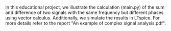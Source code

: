 In this educational project, we illustrate the calculation (main.py) of the sum and difference of two signals with the same frequency but different phases using vector calculus.
Additionally, we simulate the results in LTspice.
For more details refer to the report "An example of complex signal analysis.pdf". 
